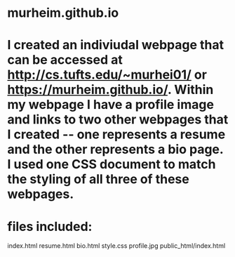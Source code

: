 # murheim.github.io

# I created an indiviudal webpage that can be accessed at http://cs.tufts.edu/~murhei01/ or https://murheim.github.io/. Within my webpage I have a profile image and links to two other webpages that I created -- one represents a resume and the other represents a bio page. I used one CSS document to match the styling of all three of these webpages.

# files included:
index.html
resume.html
bio.html
style.css
profile.jpg
public_html/index.html
